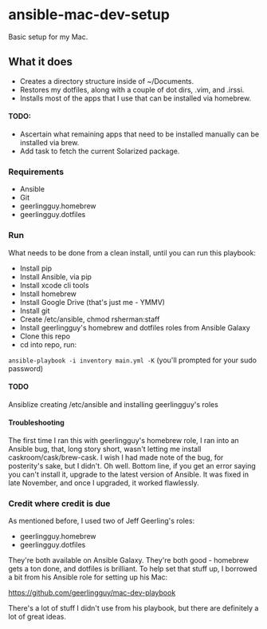 # ansible-mac-dev-setup
Basic setup for my Mac.

## What it does
- Creates a directory structure inside of ~/Documents.
- Restores my dotfiles, along with a couple of dot dirs, .vim, and .irssi.
- Installs most of the apps that I use that can be installed via homebrew.

#### TODO:
- Ascertain what remaining apps that need to be installed manually can be installed via brew.
- Add task to fetch the current Solarized package.

### Requirements
- Ansible
- Git
- geerlingguy.homebrew
- geerlingguy.dotfiles

### Run
What needs to be done from a clean install, until you can run this playbook:

- Install pip
- Install Ansible, via pip
- Install xcode cli tools
- Install homebrew
- Install Google Drive (that's just me - YMMV)
- Install git
- Create /etc/ansible, chmod rsherman:staff
- Install geerlingguy's homebrew and dotfiles roles from Ansible Galaxy
- Clone this repo
- cd into repo, run:

`ansible-playbook -i inventory main.yml -K` (you'll prompted for your sudo password)

#### TODO
Ansiblize creating /etc/ansible and installing geerlingguy's roles

#### Troubleshooting
The first time I ran this with geerlingguy's homebrew role, I ran into an Ansible bug, that, long story short, wasn't 
letting me install caskroom/cask/brew-cask. I wish I had made note of the bug, for posterity's sake, but I didn't. Oh
well. Bottom line, if you get an error saying you can't install it, upgrade to the latest version of Ansible. It was 
fixed in late November, and once I upgraded, it worked flawlessly.

### Credit where credit is due
As mentioned before, I used two of Jeff Geerling's roles:
- geerlingguy.homebrew
- geerlingguy.dotfiles

They're both available on Ansible Galaxy. They're both good - homebrew gets a ton done, and dotfiles is brilliant.
To help set that stuff up, I borrowed a bit from his Ansible role for setting up his Mac:

https://github.com/geerlingguy/mac-dev-playbook

There's a lot of stuff I didn't use from his playbook, but there are definitely a lot of great ideas.

